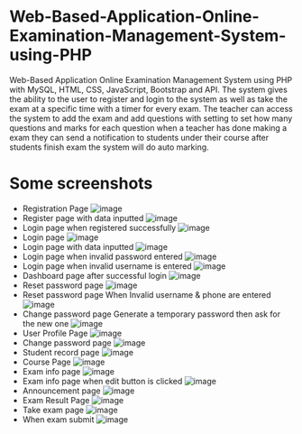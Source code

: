 # Web-Based-Application-Online-Examination-Management-System-using-PHP
Web-Based Application Online Examination Management System using PHP with MySQL, HTML, CSS, JavaScript, Bootstrap and API.
The system gives the ability to the user to register and login to the system as well as take the exam at a specific time with a timer for every exam. 
The teacher can access the system to add the exam and add questions with setting to set how many questions and marks for each question when a teacher has done making a exam they can send a notification to students under their course after students finish exam the system will do auto marking.
# Some screenshots
* Registration Page
![image](https://user-images.githubusercontent.com/106274945/170540105-6f76d754-9f2b-4184-a143-b65b5475a2c4.png)
* Register page with data inputted
![image](https://user-images.githubusercontent.com/106274945/170540175-ede2cdd9-580e-454d-8a6c-c92f8a9e95ab.png)
* Login page when registered successfully
 ![image](https://user-images.githubusercontent.com/106274945/170540206-7bddd35f-5458-4219-94f6-f55a1144435e.png)
* Login page
![image](https://user-images.githubusercontent.com/106274945/170540291-f8f1a140-9606-46fc-a593-2ae7048c4115.png)
* Login page with data inputted
![image](https://user-images.githubusercontent.com/106274945/170540332-10cdcdba-a7a7-4dd3-b857-c4b208325c62.png)
* Login page when invalid password entered
![image](https://user-images.githubusercontent.com/106274945/170540346-065a7fdb-dfbd-4c5c-8945-1e6e6b02d8ab.png)
* Login page when invalid username is entered
![image](https://user-images.githubusercontent.com/106274945/170540368-226ce44a-c631-4731-bb02-9df8802f4c95.png)
* Dashboard page after successful login
![image](https://user-images.githubusercontent.com/106274945/170540244-f3dbb738-eaca-4e21-9fe6-11c880d633aa.png)
* Reset password page
![image](https://user-images.githubusercontent.com/106274945/170541156-18fe5f31-acfe-48e7-8ea2-d5f9f000d24f.png)
* Reset password page When Invalid username & phone are entered 
![image](https://user-images.githubusercontent.com/106274945/170541097-0b3ce058-1ed7-41b5-be17-5c40b6de94a3.png)
* Change password page Generate a temporary password then ask for the new one 
![image](https://user-images.githubusercontent.com/106274945/170541196-ff4e91f9-77e7-48db-87f8-de6ac91b2af7.png)
* User Profile Page
![image](https://user-images.githubusercontent.com/106274945/170541213-5fe5014c-a915-4808-8f65-bc4da1f02922.png)
* Change password page
![image](https://user-images.githubusercontent.com/106274945/170541457-4912bd28-14df-41f9-b48d-b5cec9e1c8f7.png)
* Student record page
![image](https://user-images.githubusercontent.com/106274945/170541539-6f98c7a4-a0cb-45c2-aaec-5efea0a1095d.png)
* Course Page
![image](https://user-images.githubusercontent.com/106274945/170541576-79bb5449-2055-4f5a-ade1-239242c1e842.png)
* Exam info page
![image](https://user-images.githubusercontent.com/106274945/170541619-e7036b21-d254-428a-bc4c-5019c7761c60.png)
* Exam info page when edit button is clicked
![image](https://user-images.githubusercontent.com/106274945/170542178-d24f168e-c640-4d1b-bb68-02da08e386cd.png)
* Announcement page
![image](https://user-images.githubusercontent.com/106274945/170542209-5f973281-564e-46a9-b5fc-0337c8dca7b5.png)
* Exam Result Page
![image](https://user-images.githubusercontent.com/106274945/170542284-9b12ccef-ac00-4079-b93e-21ac7881d42c.png)
* Take exam page
![image](https://user-images.githubusercontent.com/106274945/170542300-9e47fc66-73d9-49a5-976f-8bfdf792c9d3.png)
* When exam submit 
![image](https://user-images.githubusercontent.com/106274945/170542420-7d4fcf5e-395d-4fc9-b346-d2bfa1c3791b.png)




